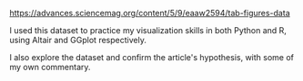 https://advances.sciencemag.org/content/5/9/eaaw2594/tab-figures-data

I used this dataset to practice my visualization skills in both Python and R, using Altair and GGplot respectively.

I also explore the dataset and confirm the article's hypothesis, with some of my own commentary. 

